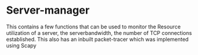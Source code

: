 # Server-manager
This contains a few functions that can be used to monitor the Resource utilization of a server, the serverbandwidth, the number of TCP connections established.
This also has an inbuilt packet-tracer which was implemented using Scapy

